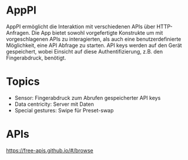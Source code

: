 # AppPI
  AppPI ermöglicht die Interaktion mit verschiedenen APIs über HTTP-Anfragen. Die App bietet sowohl vorgefertigte Konstrukte um mit vorgeschlagenen APIs zu interagierten, als auch eine benutzerdefinierte Möglichkeit, eine API Abfrage zu starten. API keys werden auf den Gerät gespeichert, wobei Einsicht auf diese Authentifizierung, z.B. den Fingerabdruck, benötigt.	

# Topics
  - Sensor: Fingerabdruck zum Abrufen gespeicherter API keys
  - Data centricity: Server mit Daten
  - Special gestures: Swipe für Preset-swap

# APIs
https://free-apis.github.io/#/browse
